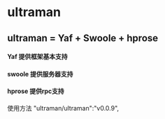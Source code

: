 # ultraman

## ultraman = Yaf + Swoole + hprose 

#### Yaf 提供框架基本支持
    
#### swoole 提供服务器支持

#### hprose 提供rpc支持

使用方法 "ultraman/ultraman":"v0.0.9",






